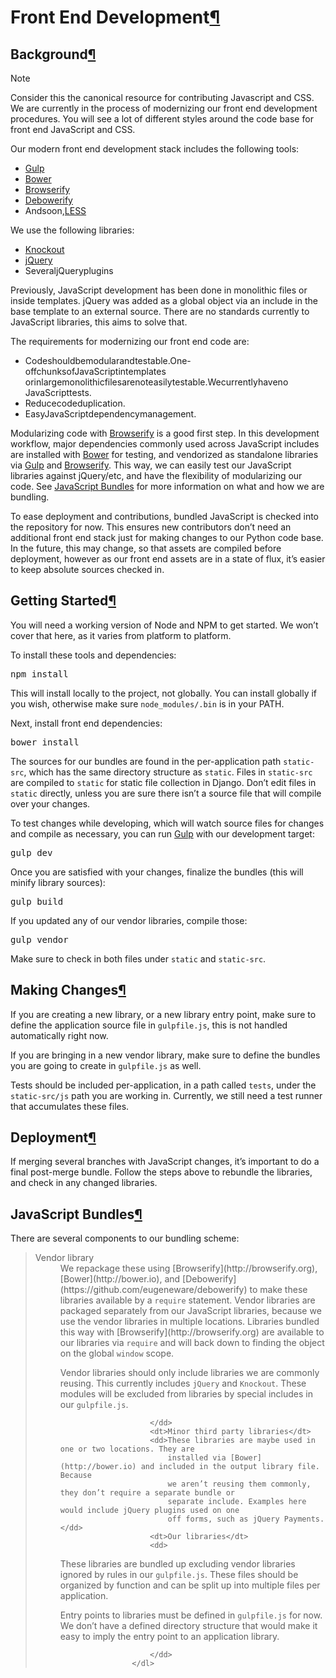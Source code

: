 


    


        

            
# Front End Development[¶](#front-end-development)

            

                
## Background[¶](#background)

                

                    
Note

                    
Consider this the canonical resource for contributing Javascript and CSS. We
                        are currently in the process of modernizing our front end development
                        procedures. You will see a lot of different styles around the code base for
                        front end JavaScript and CSS.

                

                
Our modern front end development stack includes the following tools:

                
- [Gulp](http://gulpjs.com)
- [Bower](http://bower.io)
- [Browserify](http://browserify.org)
- [Debowerify](https://github.com/eugeneware/debowerify)
- Andsoon,[LESS](http://lesscss.org)

                
We use the following libraries:

                
- [Knockout](http://knockoutjs.com)
- [jQuery](http://jquery.com)
- SeveraljQueryplugins

                
Previously, JavaScript development has been done in monolithic files or inside
                    templates. jQuery was added as a global object via an include in the base
                    template to an external source. There are no standards currently to JavaScript
                    libraries, this aims to solve that.

                
The requirements for modernizing our front end code are:

                
- Codeshouldbemodularandtestable.One-offchunksofJavaScriptintemplates
orinlargemonolithicfilesarenoteasilytestable.Wecurrentlyhaveno
JavaScripttests.
- Reducecodeduplication.
- EasyJavaScriptdependencymanagement.

                
Modularizing code with [Browserify](http://browserify.org) is a good first step. In this development
                    workflow, major dependencies commonly used across JavaScript includes are
                    installed with [Bower](http://bower.io) for testing, and vendorized as standalone libraries via
                    [Gulp](http://gulpjs.com) and [Browserify](http://browserify.org). This way, we can easily test our JavaScript libraries
                    against jQuery/etc, and have the flexibility of modularizing our code. See
                    [JavaScript Bundles](#javascript-bundles) for more information on what and how we are bundling.

                
To ease deployment and contributions, bundled JavaScript is checked into the
                    repository for now. This ensures new contributors don’t need an additional front
                    end stack just for making changes to our Python code base. In the future, this
                    may change, so that assets are compiled before deployment, however as our front
                    end assets are in a state of flux, it’s easier to keep absolute sources checked
                    in.

            

            

                
## Getting Started[¶](#getting-started)

                
You will need a working version of Node and NPM to get started. We won’t cover
                    that here, as it varies from platform to platform.

                
To install these tools and dependencies:

                


<pre>npm install
</pre>


                

                
This will install locally to the project, not globally. You can install globally
                    if you wish, otherwise make sure <code class="docutils literal">node_modules/.bin</code> is in your PATH.

                
Next, install front end dependencies:

                


<pre>bower install
</pre>


                

                
The sources for our bundles are found in the per-application path
                    <code class="docutils literal">static-src</code>, which has the same directory structure as <code class="docutils literal">static</code>. Files in
                    <code class="docutils literal">static-src</code> are compiled to <code class="docutils literal">static</code> for static file collection in Django.
                    Don’t edit files in <code class="docutils literal">static</code> directly, unless you are sure there isn’t a
                    source file that will compile over your changes.

                
To test changes while developing, which will watch source files for changes and
                    compile as necessary, you can run [Gulp](http://gulpjs.com) with our development target:

                


<pre>gulp dev
</pre>


                

                
Once you are satisfied with your changes, finalize the bundles (this will
                    minify library sources):

                


<pre>gulp build
</pre>


                

                
If you updated any of our vendor libraries, compile those:

                


<pre>gulp vendor
</pre>


                

                
Make sure to check in both files under <code class="docutils literal">static</code> and <code class="docutils literal">static-src</code>.

            

            

                
## Making Changes[¶](#making-changes)

                
If you are creating a new library, or a new library entry point, make sure to
                    define the application source file in <code class="docutils literal">gulpfile.js</code>, this is not handled
                    automatically right now.

                
If you are bringing in a new vendor library, make sure to define the bundles you
                    are going to create in <code class="docutils literal">gulpfile.js</code> as well.

                
Tests should be included per-application, in a path called <code class="docutils literal">tests</code>, under the
                    <code class="docutils literal">static-src/js</code> path you are working in. Currently, we still need a test
                    runner that accumulates these files.

            

            

                
## Deployment[¶](#deployment)

                
If merging several branches with JavaScript changes, it’s important to do a
                    final post-merge bundle. Follow the steps above to rebundle the libraries, and
                    check in any changed libraries.

            

            

                
## JavaScript Bundles[¶](#javascript-bundles)

                
There are several components to our bundling scheme:

                
<blockquote>
                    
<dl class="docutils">
                        <dt>Vendor library</dt>
                        <dd>
We repackage these using [Browserify](http://browserify.org), [Bower](http://bower.io), and [Debowerify](https://github.com/eugeneware/debowerify) to
                            make these libraries available by a <code class="docutils literal">require</code> statement.  Vendor
                            libraries are packaged separately from our JavaScript libraries, because
                            we use the vendor libraries in multiple locations. Libraries bundled
                            this way with [Browserify](http://browserify.org) are available to our libraries via
                            <code class="docutils literal">require</code> and will back down to finding the object on the global
                            <code class="docutils literal">window</code> scope.

                            
Vendor libraries should only include libraries we are commonly reusing.
                                This currently includes <code class="xref py py-obj docutils literal">jQuery</code> and <code class="xref py py-obj docutils literal">Knockout</code>. These modules will be
                                excluded from libraries by special includes in our <code class="docutils literal">gulpfile.js</code>.

                        </dd>
                        <dt>Minor third party libraries</dt>
                        <dd>These libraries are maybe used in one or two locations. They are
                            installed via [Bower](http://bower.io) and included in the output library file. Because
                            we aren’t reusing them commonly, they don’t require a separate bundle or
                            separate include. Examples here would include jQuery plugins used on one
                            off forms, such as jQuery Payments.</dd>
                        <dt>Our libraries</dt>
                        <dd>
These libraries are bundled up excluding vendor libraries ignored by
                            rules in our <code class="docutils literal">gulpfile.js</code>. These files should be organized by
                            function and can be split up into multiple files per application.

                            
Entry points to libraries must be defined in <code class="docutils literal">gulpfile.js</code> for now. We
                                don’t have a defined directory structure that would make it easy to
                                imply the entry point to an application library.

                        </dd>
                    </dl>
                    
</blockquote>

            

        



    

    


    




